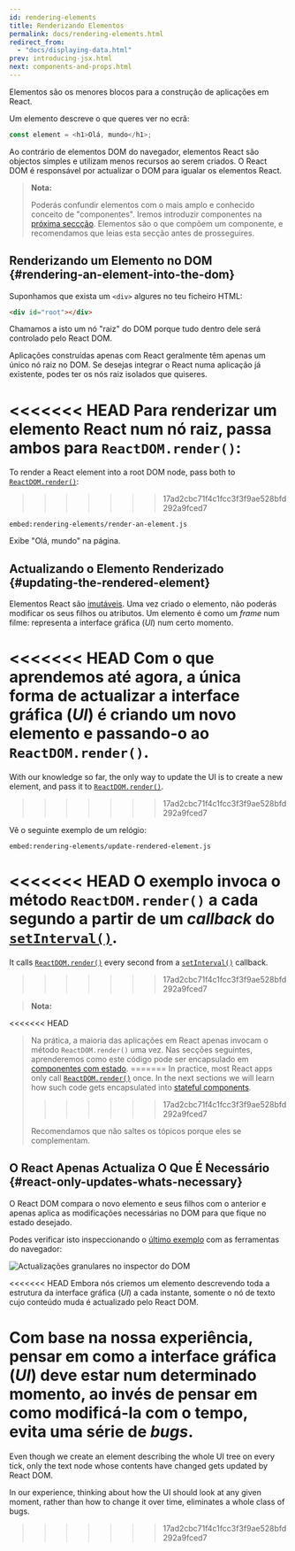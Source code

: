 ```yaml
---
id: rendering-elements
title: Renderizando Elementos
permalink: docs/rendering-elements.html
redirect_from:
  - "docs/displaying-data.html"
prev: introducing-jsx.html
next: components-and-props.html
---
```


Elementos são os menores blocos para a construção de aplicações em React.

Um elemento descreve o que queres ver no ecrã:

```js
const element = <h1>Olá, mundo</h1>;
```

Ao contrário de elementos DOM do navegador, elementos React são objectos simples e utilizam menos recursos ao serem criados. O React DOM é responsável por actualizar o DOM para igualar os elementos React.

>**Nota:**
>
>Poderás confundir elementos com o mais amplo e conhecido conceito de "componentes". Iremos introduzir componentes na [próxima seccção](/docs/components-and-props.html). Elementos são o que compõem um componente, e recomendamos que leias esta secção antes de prosseguires.

## Renderizando um Elemento no DOM {#rendering-an-element-into-the-dom}

Suponhamos que exista um `<div>` algures no teu ficheiro HTML:

```html
<div id="root"></div>
```

Chamamos a isto um nó "raiz" do DOM porque tudo dentro dele será controlado pelo React DOM.

Aplicações construídas apenas com React geralmente têm apenas um único nó raiz no DOM. Se desejas integrar o React numa aplicação já existente, podes ter os nós raiz isolados que quiseres.

<<<<<<< HEAD
Para renderizar um elemento React num nó raiz, passa ambos para `ReactDOM.render()`:
=======
To render a React element into a root DOM node, pass both to [`ReactDOM.render()`](/docs/react-dom.html#render):
>>>>>>> 17ad2cbc71f4c1fcc3f3f9ae528bfd292a9fced7

`embed:rendering-elements/render-an-element.js`

[](codepen://rendering-elements/render-an-element)

Exibe "Olá, mundo" na página.

## Actualizando o Elemento Renderizado {#updating-the-rendered-element}

Elementos React são [imutáveis](https://pt.wikipedia.org/wiki/Objeto_imutável). Uma vez criado o elemento, não poderás modificar os seus filhos ou atributos. Um elemento é como um _frame_ num filme: representa a interface gráfica (_UI_) num certo momento.

<<<<<<< HEAD
Com o que aprendemos até agora, a única forma de actualizar a interface gráfica (_UI_) é criando um novo elemento e passando-o ao `ReactDOM.render()`.
=======
With our knowledge so far, the only way to update the UI is to create a new element, and pass it to [`ReactDOM.render()`](/docs/react-dom.html#render).
>>>>>>> 17ad2cbc71f4c1fcc3f3f9ae528bfd292a9fced7

Vê o seguinte exemplo de um relógio:

`embed:rendering-elements/update-rendered-element.js`

[](codepen://rendering-elements/update-rendered-element)

<<<<<<< HEAD
O exemplo invoca o método `ReactDOM.render()` a cada segundo a partir de um _callback_ do [`setInterval()`](https://developer.mozilla.org/pt-PT/docs/Web/API/WindowOrWorkerGlobalScope/setInterval).
=======
It calls [`ReactDOM.render()`](/docs/react-dom.html#render) every second from a [`setInterval()`](https://developer.mozilla.org/en-US/docs/Web/API/WindowTimers/setInterval) callback.
>>>>>>> 17ad2cbc71f4c1fcc3f3f9ae528bfd292a9fced7

>**Nota:**
>
<<<<<<< HEAD
>Na prática, a maioria das aplicações em React apenas invocam o método `ReactDOM.render()` uma vez. Nas secções seguintes, aprenderemos como este código pode ser encapsulado em [componentes com estado](/docs/state-and-lifecycle.html).
=======
>In practice, most React apps only call [`ReactDOM.render()`](/docs/react-dom.html#render) once. In the next sections we will learn how such code gets encapsulated into [stateful components](/docs/state-and-lifecycle.html).
>>>>>>> 17ad2cbc71f4c1fcc3f3f9ae528bfd292a9fced7
>
>Recomendamos que não saltes os tópicos porque eles se complementam.

## O React Apenas Actualiza O Que É Necessário {#react-only-updates-whats-necessary}

O React DOM compara o novo elemento e seus filhos com o anterior e apenas aplica as modificações necessárias no DOM para que fique no estado desejado.

Podes verificar isto inspeccionando o [último exemplo](codepen://rendering-elements/update-rendered-element) com as ferramentas do navegador:

![Actualizações granulares no inspector do DOM](../images/docs/granular-dom-updates.gif)

<<<<<<< HEAD
Embora nós criemos um elemento descrevendo toda a estrutura da interface gráfica (_UI_) a cada instante, somente o nó de texto cujo conteúdo muda é actualizado pelo React DOM.

Com base na nossa experiência, pensar em como a interface gráfica (_UI_) deve estar num determinado momento, ao invés de pensar em como modificá-la com o tempo, evita uma série de _bugs_.
=======
Even though we create an element describing the whole UI tree on every tick, only the text node whose contents have changed gets updated by React DOM.

In our experience, thinking about how the UI should look at any given moment, rather than how to change it over time, eliminates a whole class of bugs.
>>>>>>> 17ad2cbc71f4c1fcc3f3f9ae528bfd292a9fced7

